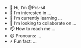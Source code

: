 - 👋 Hi, I’m @Prs-sit
- 👀 I’m interested in ...
- 🌱 I’m currently learning ...
- 💞️ I’m looking to collaborate on ...
- 📫 How to reach me ...
- 😄 Pronouns: ...
- ⚡ Fun fact: ...

<!---
Prs-sit/Prs-sit is a ✨ special ✨ repository because its `README.md` (this file) appears on your GitHub profile.
You can click the Preview link to take a look at your changes.
--->
